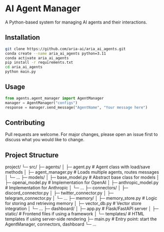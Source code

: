 # AI Agent Manager
A Python-based system for managing AI agents and their interactions.
## Installation

```bash
git clone https://github.com/aria-ai/aria_ai_agents.git
conda create --name aria_ai_agents python=3.11
conda activate aria_ai_agents
pip install -r requirements.txt
cd aria_ai_agents
python main.py
```

## Usage
```python
from agents.agent_manager import AgentManager
manager = AgentManager("configs")
response = manager.send_message("AgentName", "Your message here")
```

## Contributing

Pull requests are welcome. For major changes, please open an issue first to discuss what you would like to change.

## Project Structure

project/
└─ src/
   ├─ agents/
   │  ├─ agent.py            # Agent class with load/save methods
   │  ├─ agent_manager.py    # Loads multiple agents, routes messages
   │  └─ ...
   ├─ models/
   │  ├─ base_model.py       # Abstract base class for models
   │  ├─ openai_model.py     # Implementation for OpenAI
   │  ├─ anthropic_model.py  # Implementation for Anthropic
   │  └─ ...
   ├─ connectors/
   │  ├─ discord_connector.py
   │  ├─ twitter_connector.py
   │  ├─ telegram_connector.py
   │  └─ ...
   ├─ memory/
   │  ├─ memory_store.py     # Logic for storing and retrieving memory
   │  ├─ vector_db.py        # Vector store integration
   │  └─ ...
   ├─ dashboard/
   │  ├─ app.py              # Flask/FastAPI server
   │  ├─ static/             # Frontend files if using a framework
   │  └─ templates/          # HTML templates if using server-side rendering
   ├─ main.py                 # Entry point: start the AgentManager, connectors, dashboard
   └─ ...

